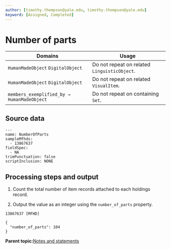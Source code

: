 ```yaml
---
author: [timothy.thompson@yale.edu, timothy.thompson@yale.edu]
keyword: [Assigned, Completed]
---
```


# Number of parts

|Domains|Usage|
|-------|-----|
|`HumanMadeObject` `DigitalObject`|Do not repeat on related `LinguisticObject`.|
|`HumanMadeObject` `DigitalObject`|Do not repeat on related `VisualItem`.|
|`members_exemplified_by → HumanMadeObject`|Do not repeat on containing `Set`.|

## Source data

```
---
name: NumberOfParts
sampleMfhds:
  - 13867637
fieldSpec:
  - NA
trimPunctuation: false
scriptInclusion: NONE
```

## Processing steps and output

1.  Count the total number of item records attached to each holdings record.

2.  Output the value as an integer using the `number_of_parts` property.


`13867637 [MFHD]`

```
{
  "number_of_parts": 104
}
```

**Parent topic:**[Notes and statements](../../concepts/notes_and_statements.md)

